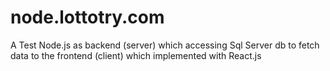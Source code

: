# node.lottotry.com
A Test Node.js as backend (server) which accessing Sql Server db to fetch data to the frontend (client) which implemented with React.js
